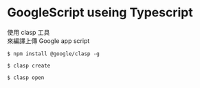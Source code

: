 # GoogleScript useing Typescript
使用 clasp 工具  
來編譯上傳 Google app script   

```
$ npm install @google/clasp -g
```
```
$ clasp create  
```

```
$ clasp open  
```